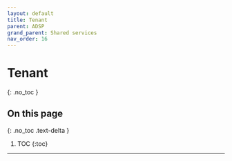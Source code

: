 ```yaml
---
layout: default
title: Tenant
parent: ADSP
grand_parent: Shared services
nav_order: 16
---
```


# Tenant
{: .no_toc }

## On this page
{: .no_toc .text-delta }

1. TOC
{:toc}

---

